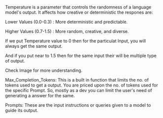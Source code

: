 Temperature is a parameter that controls the randomness of a language model's output. It affects how creative or deterministic the respones are:

Lower Values (0.0-0.3) : More deterministic and predictable.

Higher Values (0.7-1.5) : More random, creative, and diverse.

If we put Temperature value to 0 then for the particulat Input, you will always get the same output.

And if you put near to 1.5 then for the same input their will be multiple type of output.

Check Image for more understanding.


Max_Completion_Tokens:
This is a built in function that limits the no. of tokens used to get a output. You are priced upon the no. of tokens used for the specific Prompt. So, mostly as a dev you can limit the user's need of generating a answer for the same.

Prompts:
These are the input instructions or queries given to a model to guide its output.